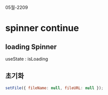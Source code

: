 05월-2209

# spinner continue

## loading Spinner

useState : isLoading

## 초기화

```js
setFile({ fileName: null, fileURL: null });
```
